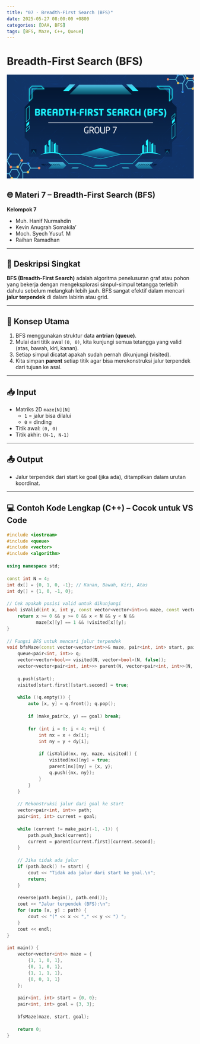 ```yaml
---
title: "07 - Breadth-First Search (BFS)"
date: 2025-05-27 08:00:00 +0800
categories: [DAA, BFS]
tags: [BFS, Maze, C++, Queue]
---
```


# Breadth-First Search (BFS)
![Maze View](/assets/BFS.png)

## 🌐 Materi 7 – Breadth-First Search (BFS)  
**Kelompok 7**  
- Muh. Hanif Nurmahdin  
- Kevin Anugrah Somakila’  
- Moch. Syech Yusuf. M  
- Raihan Ramadhan  

---

## 📌 Deskripsi Singkat  

**BFS (Breadth-First Search)** adalah algoritma penelusuran graf atau pohon yang bekerja dengan mengeksplorasi simpul-simpul tetangga terlebih dahulu sebelum melangkah lebih jauh. BFS sangat efektif dalam mencari **jalur terpendek** di dalam labirin atau grid.

---

## 🧠 Konsep Utama

1. BFS menggunakan struktur data **antrian (queue)**.
2. Mulai dari titik awal `(0, 0)`, kita kunjungi semua tetangga yang valid (atas, bawah, kiri, kanan).
3. Setiap simpul dicatat apakah sudah pernah dikunjungi (visited).
4. Kita simpan **parent** setiap titik agar bisa merekonstruksi jalur terpendek dari tujuan ke asal.

---

## 📥 Input

- Matriks 2D `maze[N][N]`  
  - `1` = jalur bisa dilalui  
  - `0` = dinding  
- Titik awal: `(0, 0)`  
- Titik akhir: `(N-1, N-1)`

---

## 📤 Output

- Jalur terpendek dari start ke goal (jika ada), ditampilkan dalam urutan koordinat.

---

## 💻 Contoh Kode Lengkap (C++) – Cocok untuk VS Code

```cpp
#include <iostream>
#include <queue>
#include <vector>
#include <algorithm>

using namespace std;

const int N = 4;
int dx[] = {0, 1, 0, -1}; // Kanan, Bawah, Kiri, Atas
int dy[] = {1, 0, -1, 0};

// Cek apakah posisi valid untuk dikunjungi
bool isValid(int x, int y, const vector<vector<int>>& maze, const vector<vector<bool>>& visited) {
    return x >= 0 && y >= 0 && x < N && y < N &&
           maze[x][y] == 1 && !visited[x][y];
}

// Fungsi BFS untuk mencari jalur terpendek
void bfsMaze(const vector<vector<int>>& maze, pair<int, int> start, pair<int, int> goal) {
    queue<pair<int, int>> q;
    vector<vector<bool>> visited(N, vector<bool>(N, false));
    vector<vector<pair<int, int>>> parent(N, vector<pair<int, int>>(N, {-1, -1}));

    q.push(start);
    visited[start.first][start.second] = true;

    while (!q.empty()) {
        auto [x, y] = q.front(); q.pop();

        if (make_pair(x, y) == goal) break;

        for (int i = 0; i < 4; ++i) {
            int nx = x + dx[i];
            int ny = y + dy[i];

            if (isValid(nx, ny, maze, visited)) {
                visited[nx][ny] = true;
                parent[nx][ny] = {x, y};
                q.push({nx, ny});
            }
        }
    }

    // Rekonstruksi jalur dari goal ke start
    vector<pair<int, int>> path;
    pair<int, int> current = goal;

    while (current != make_pair(-1, -1)) {
        path.push_back(current);
        current = parent[current.first][current.second];
    }

    // Jika tidak ada jalur
    if (path.back() != start) {
        cout << "Tidak ada jalur dari start ke goal.\n";
        return;
    }

    reverse(path.begin(), path.end());
    cout << "Jalur terpendek (BFS):\n";
    for (auto [x, y] : path) {
        cout << "(" << x << "," << y << ") ";
    }
    cout << endl;
}

int main() {
    vector<vector<int>> maze = {
        {1, 1, 0, 1},
        {0, 1, 0, 1},
        {1, 1, 1, 1},
        {0, 0, 1, 1}
    };

    pair<int, int> start = {0, 0};
    pair<int, int> goal = {3, 3};

    bfsMaze(maze, start, goal);

    return 0;
}
